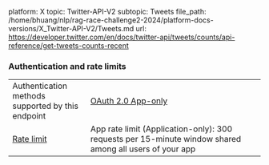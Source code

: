 platform: X
topic: Twitter-API-V2
subtopic: Tweets
file_path: /home/bhuang/nlp/rag-race-challenge2-2024/platform-docs-versions/X_Twitter-API-V2/Tweets.md
url: https://developer.twitter.com/en/docs/twitter-api/tweets/counts/api-reference/get-tweets-counts-recent

### Authentication and rate limits

|     |     |
| --- | --- |
| Authentication methods  <br>supported by this endpoint | [OAuth 2.0 App-only](https://developer.twitter.com/en/docs/authentication/oauth-2-0/application-only "Use this method to obtain information in the context of an unauthenticated public user. This method is for developers that just need read-only access to public information. Click to learn how to obtain an OAuth 2.0 App Access Token.") |
| [Rate limit](https://developer.twitter.com/en/docs/rate-limits) | App rate limit (Application-only): 300 requests per 15-minute window shared among all users of your app |